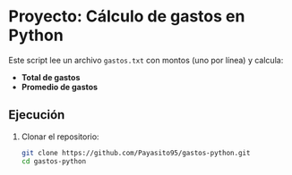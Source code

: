 # Proyecto: Cálculo de gastos en Python

Este script lee un archivo `gastos.txt` con montos (uno por línea) y calcula:

- **Total de gastos**
- **Promedio de gastos**

## Ejecución
1. Clonar el repositorio:
   ```bash
   git clone https://github.com/Payasito95/gastos-python.git
   cd gastos-python
